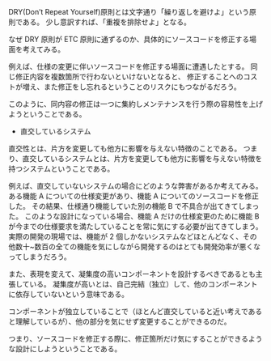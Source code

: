 DRY(Don’t Repeat Yourself)原則とは文字通り「繰り返しを避けよ」という原則である。
少し意訳すれば、「重複を排除せよ」となる。

なぜ DRY 原則が ETC 原則に通ずるのか、具体的にソースコードを修正する場面を考えてみる。

例えば、仕様の変更に伴いソースコードを修正する場面に遭遇したとする。
同じ修正内容を複数箇所で行わないといけないとなると、
修正することへのコストが増え、また修正をし忘れるということのリスクにもつながるだろう。

このように、同内容の修正は一つに集約しメンテナンスを行う際の容易性を上げようということである。

- 直交しているシステム

直交性とは、片方を変更しても他方に影響を与えない特徴のことである。
つまり、直交しているシステムとは、片方を変更しても他方に影響を与えない特徴を持つシステムということである。

例えば、直交していないシステムの場合にどのような弊害があるか考えてみる。
ある機能 A についての仕様変更があり、機能 A についてのソースコードを修正した。
その結果、仕様通り機能していた別の機能 B で不具合が出てきてしまった。
このような設計になっている場合、機能 A だけの仕様変更のために機能 B が今までの仕様要求を満たしていることを常に気にする必要が出てきてしまう。
実際の開発の現場では、機能が 2 個しかないシステムなどほとんどなく、その他数十~数百の全ての機能を気にしながら開発するのはとても開発効率が悪くなってしまうだろう。

また、表現を変えて、凝集度の高いコンポーネントを設計するべきであるとも主張している。
凝集度が高いとは、自己完結（独立）して、他のコンポーネントに依存していないという意味である。

コンポーネントが独立していることで（ほとんど直交していると近い考えであると理解しているが）、他の部分を気にせず変更することができるのだ。

つまり、ソースコードを修正する際に、修正箇所だけ気にすることができるような設計にしようということである。
